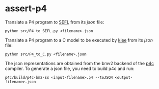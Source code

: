 # assert-p4

Translate a P4 program to [SEFL](https://github.com/nets-cs-pub-ro/Symnet) from its *json* file:

`python src/P4_to_SEFL.py <filename>.json`

Translate a P4 program to a C model to be executed by [klee](https://github.com/klee/klee) from its *json* file:

`python src/P4_to_C.py <filename>.json`

The json representations are obtained from the bmv2 backend of the [p4c](https://github.com/p4lang/p4c) compiler. To generate a json file, you need to build p4c and run:

`p4c/build/p4c-bm2-ss <input-filename>.p4 --toJSON <output-filename>.json`